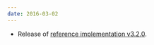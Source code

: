 ```yaml
---
date: 2016-03-02
---
```

<ul>
  <li>Release of <a href="https://github.com/patternfly/patternfly/releases/tag/v3.2.0" title="PatternFly reference implementation v3.2.0 on Github">reference implementation v3.2.0</a>.</li>
</ul>
